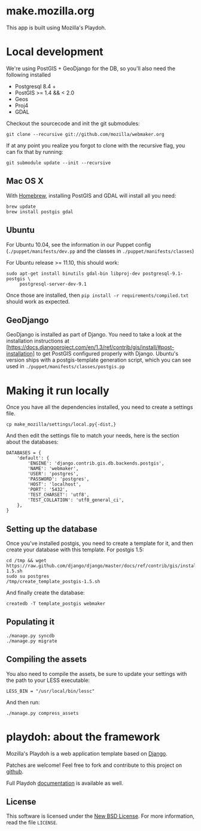 make.mozilla.org
================

This app is built using Mozilla's Playdoh.

Local development
=================

We're using PostGIS + GeoDjango for the DB, so you'll also need the following installed

* Postgresql 8.4 +
* PostGIS >= 1.4 && < 2.0
* Geos
* Proj4
* GDAL

Checkout the sourcecode and init the git submodules:

    git clone --recursive git://github.com/mozilla/webmaker.org

If at any point you realize you forgot to clone with the recursive flag, you
can fix that by running:

    git submodule update --init --recursive


Mac OS X
--------

With [Homebrew][brew], installing PostGIS and GDAL will install all you need:

    brew update
    brew install postgis gdal

[brew]: http://mxcl.github.com/homebrew/

Ubuntu
------

For Ubuntu 10.04, see the information in our Puppet config (`./puppet/manifests/dev.pp` and the classes in `./puppet/manifests/classes`)

For Ubuntu release >= 11.10, this should work:

    sudo apt-get install binutils gdal-bin libproj-dev postgresql-9.1-postgis \
         postgresql-server-dev-9.1

Once those are installed, then `pip install -r requirements/compiled.txt` should 
work as expected.

GeoDjango
---------

GeoDjango is installed as part of Django. You need to take a look at the installation 
instructions at [https://docs.djangoproject.com/en/1.3/ref/contrib/gis/install/#post-installation] 
to get PostGIS configured properly with Django. Ubuntu's version ships with a postgis-template generation script, which you can see used in `./puppet/manifests/classes/postgis.pp`

Making it run locally
=====================

Once you have all the dependencies installed, you need to create a settings
file.

    cp make_mozilla/settings/local.py{-dist,}

And then edit the settings file to match your needs, here is the section about
the databases:

    DATABASES = {
        'default': {
            'ENGINE': 'django.contrib.gis.db.backends.postgis',
            'NAME': 'webmaker',
            'USER': 'postgres',
            'PASSWORD': 'postgres',
            'HOST': 'localhost',
            'PORT': '5432',
            'TEST_CHARSET': 'utf8',
            'TEST_COLLATION': 'utf8_general_ci',
        },
    }


Setting up the database
-----------------------

Once you've installed postgis, you need to create a template for it, and then
create your database with this template. For postgis 1.5:

    cd /tmp && wget https://raw.github.com/django/django/master/docs/ref/contrib/gis/install/create_template_postgis-1.5.sh
    sudo su postgres
    /tmp/create_template_postgis-1.5.sh

And finally create the database:

    createdb -T template_postgis webmaker

Populating it
-------------

    ./manage.py syncdb
    ./manage.py migrate
    

Compiling the assets
--------------------

You also need to compile the assets, be sure to update your settings with the path to your LESS executable:

    LESS_BIN = "/usr/local/bin/lessc"

And then run:

    ./manage.py compress_assets

playdoh: about the framework
============================

Mozilla's Playdoh is a web application template based on [Django][django].

Patches are welcome! Feel free to fork and contribute to this project on
[github][gh-playdoh].

Full Playdoh [documentation][docs] is available as well.

[django]: http://www.djangoproject.com/
[gh-playdoh]: https://github.com/mozilla/playdoh
[docs]: http://playdoh.rtfd.org/


License
-------
This software is licensed under the [New BSD License][BSD]. For more
information, read the file ``LICENSE``.

[BSD]: http://creativecommons.org/licenses/BSD/
